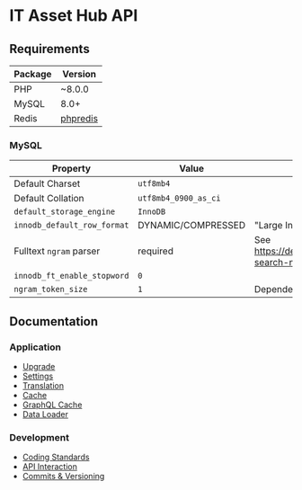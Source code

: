 # IT Asset Hub API

## Requirements

| Package    | Version                                          |
|------------|--------------------------------------------------|
| PHP        | ~8.0.0                                           |
| MySQL      | 8.0+                                             |
| Redis      | [phpredis](https://github.com/phpredis/phpredis) |

### MySQL

| Property                     | Value                | Description                                                            |
|------------------------------|----------------------|------------------------------------------------------------------------|
| Default Charset              | `utf8mb4`            |                                                                        |
| Default Collation            | `utf8mb4_0900_as_ci` |                                                                        |
| `default_storage_engine`     | `InnoDB`             |                                                                        |
| `innodb_default_row_format`  | DYNAMIC/COMPRESSED   | "Large Index Key Prefix Support" required                              |
| Fulltext `ngram` parser      | required             | See https://dev.mysql.com/doc/refman/8.0/en/fulltext-search-ngram.html |
| `innodb_ft_enable_stopword`  | `0`                  |                                                                        |
| `ngram_token_size`           | `1`                  | Depended on min searchable word length.                                |

## Documentation

### Application

* [Upgrade](./docs/Upgrade.md)
* [Settings](./docs/Application-Settings.md)
* [Translation](./docs/Application-Translation.md)
* [Cache](./docs/Application-Cache.md)
* [GraphQL Cache](./docs/Application-GraphQL-Cache.md)
* [Data Loader](./docs/DataLoader.md)

### Development

* [Coding Standards](./docs/Coding-Standards.md)
* [API Interaction](./docs/API-Interaction.md)
* [Commits & Versioning](./docs/Commits-Versioning.md)
